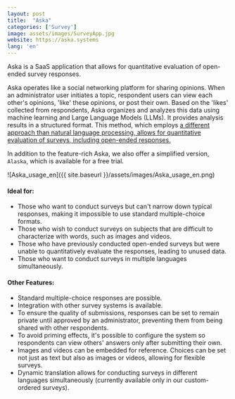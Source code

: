 ```yaml
---
layout: post
title:  "Aska"
categories: ['Survey']
image: assets/images/SurveyApp.jpg
website: https://aska.systems
lang: 'en'
---
```


Aska is a SaaS application that allows for quantitative evaluation of open-ended survey responses.

Aska operates like a social networking platform for sharing opinions. When an administrator user initiates a topic, respondent users can view each other's opinions, 'like' these opinions, or post their own. Based on the 'likes' collected from respondents, Aska organizes and analyzes this data using machine learning and Large Language Models (LLMs). It provides analysis results in a structured format. This method, which employs <a href="#">a different approach than natural language processing, allows for quantitative evaluation of surveys, including open-ended responses.</a>

In addition to the feature-rich Aska, we also offer a simplified version, `Alaska`, which is available for a free trial. 

![Aska_usage_en]({{ site.baseurl }}/assets/images/Aska_usage_en.png)


#### Ideal for:
- Those who want to conduct surveys but can't narrow down typical responses, making it impossible to use standard multiple-choice formats.
- Those who wish to conduct surveys on subjects that are difficult to characterize with words, such as images and videos.
- Those who have previously conducted open-ended surveys but were unable to quantitatively evaluate the responses, leading to unused data.
- Those who want to conduct surveys in multiple languages simultaneously.


#### Other Features:
- Standard multiple-choice responses are possible.
- Integration with other survey systems is available.
- To ensure the quality of submissions, responses can be set to remain private until approved by an administrator, preventing them from being shared with other respondents.
- To avoid priming effects, it's possible to configure the system so respondents can view others' answers only after submitting their own.
- Images and videos can be embedded for reference. Choices can be set not just as text but also as images or videos, allowing for flexible surveys.
- Dynamic translation allows for conducting surveys in different languages simultaneously (currently available only in our custom-ordered surveys).



